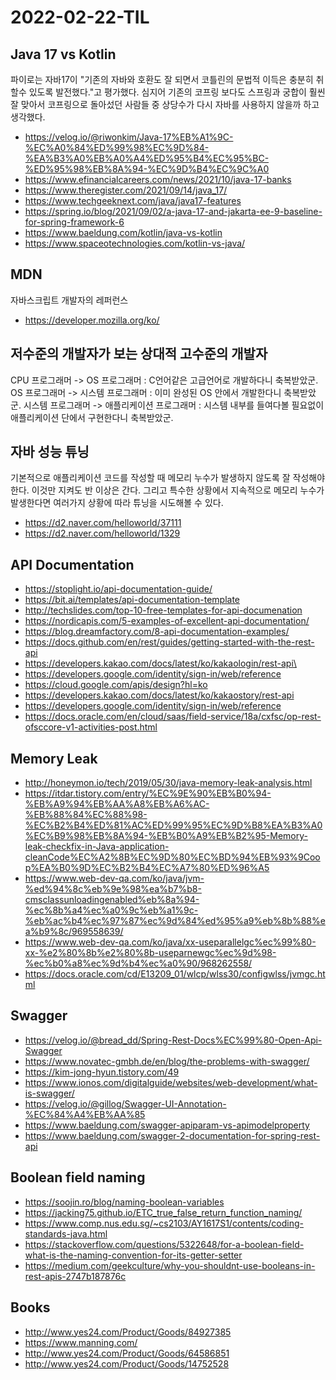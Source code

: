 # 2022-02-22-TIL

## Java 17 vs Kotlin

파이로는 자바17이 "기존의 자바와 호환도 잘 되면서 코틀린의 문법적 이득은 충분히 취할수 있도록 발전했다."고 평가했다. 심지어 기존의 코프링 보다도 스프링과 궁합이 훨씬 잘 맞아서 코프링으로 돌아섰던 사람들 중 상당수가 다시 자바를 사용하지 않을까 하고 생각했다.  

- https://velog.io/@riwonkim/Java-17%EB%A1%9C-%EC%A0%84%ED%99%98%EC%9D%84-%EA%B3%A0%EB%A0%A4%ED%95%B4%EC%95%BC-%ED%95%98%EB%8A%94-%EC%9D%B4%EC%9C%A0
- https://www.efinancialcareers.com/news/2021/10/java-17-banks
- https://www.theregister.com/2021/09/14/java_17/
- https://www.techgeeknext.com/java/java17-features
- https://spring.io/blog/2021/09/02/a-java-17-and-jakarta-ee-9-baseline-for-spring-framework-6
- https://www.baeldung.com/kotlin/java-vs-kotlin
- https://www.spaceotechnologies.com/kotlin-vs-java/

## MDN

자바스크립트 개발자의 레퍼런스

- https://developer.mozilla.org/ko/

## 저수준의 개발자가 보는 상대적 고수준의 개발자

CPU 프로그래머 -> OS 프로그래머 : C언어같은 고급언어로 개발하다니 축복받았군.
OS 프로그래머 -> 시스템 프로그래머 : 이미 완성된 OS 안에서 개발한다니 축복받았군.
시스템 프로그래머 -> 애플리케이션 프로그래머 : 시스템 내부를 들여다볼 필요없이 애플리케이션 단에서 구현한다니 축복받았군.

## 자바 성능 튜닝

기본적으로 애플리케이션 코드를 작성할 때 메모리 누수가 발생하지 않도록 잘 작성해야한다. 이것만 지켜도 반 이상은 간다. 그리고 특수한 상황에서 지속적으로 메모리 누수가 발생한다면 여러가지 상황에 따라 튜닝을 시도해볼 수 있다.

- https://d2.naver.com/helloworld/37111
- https://d2.naver.com/helloworld/1329

## API Documentation

- https://stoplight.io/api-documentation-guide/
- https://bit.ai/templates/api-documentation-template
- http://techslides.com/top-10-free-templates-for-api-documenation
- https://nordicapis.com/5-examples-of-excellent-api-documentation/
- https://blog.dreamfactory.com/8-api-documentation-examples/
- https://docs.github.com/en/rest/guides/getting-started-with-the-rest-api
- https://developers.kakao.com/docs/latest/ko/kakaologin/rest-api\
- https://developers.google.com/identity/sign-in/web/reference
- https://cloud.google.com/apis/design?hl=ko
- https://developers.kakao.com/docs/latest/ko/kakaostory/rest-api
- https://developers.google.com/identity/sign-in/web/reference
- https://docs.oracle.com/en/cloud/saas/field-service/18a/cxfsc/op-rest-ofsccore-v1-activities-post.html

## Memory Leak

- http://honeymon.io/tech/2019/05/30/java-memory-leak-analysis.html
- https://itdar.tistory.com/entry/%EC%9E%90%EB%B0%94-%EB%A9%94%EB%AA%A8%EB%A6%AC-%EB%88%84%EC%88%98-%EC%B2%B4%ED%81%AC%ED%99%95%EC%9D%B8%EA%B3%A0%EC%B9%98%EB%8A%94-%EB%B0%A9%EB%B2%95-Memory-leak-checkfix-in-Java-application-cleanCode%EC%A2%8B%EC%9D%80%EC%BD%94%EB%93%9Coop%EA%B0%9D%EC%B2%B4%EC%A7%80%ED%96%A5
- https://www.web-dev-qa.com/ko/java/jvm-%ed%94%8c%eb%9e%98%ea%b7%b8-cmsclassunloadingenabled%eb%8a%94-%ec%8b%a4%ec%a0%9c%eb%a1%9c-%eb%ac%b4%ec%97%87%ec%9d%84%ed%95%a9%eb%8b%88%ea%b9%8c/969558639/
- https://www.web-dev-qa.com/ko/java/xx-useparallelgc%ec%99%80-xx-%e2%80%8b%e2%80%8b-useparnewgc%ec%9d%98-%ec%b0%a8%ec%9d%b4%ec%a0%90/968262558/
- https://docs.oracle.com/cd/E13209_01/wlcp/wlss30/configwlss/jvmgc.html

## Swagger

- https://velog.io/@bread_dd/Spring-Rest-Docs%EC%99%80-Open-Api-Swagger
- https://www.novatec-gmbh.de/en/blog/the-problems-with-swagger/
- https://kim-jong-hyun.tistory.com/49
- https://www.ionos.com/digitalguide/websites/web-development/what-is-swagger/
- https://velog.io/@gillog/Swagger-UI-Annotation-%EC%84%A4%EB%AA%85
- https://www.baeldung.com/swagger-apiparam-vs-apimodelproperty
- https://www.baeldung.com/swagger-2-documentation-for-spring-rest-api

## Boolean field naming

- https://soojin.ro/blog/naming-boolean-variables
- https://jacking75.github.io/ETC_true_false_return_function_naming/
- https://www.comp.nus.edu.sg/~cs2103/AY1617S1/contents/coding-standards-java.html
- https://stackoverflow.com/questions/5322648/for-a-boolean-field-what-is-the-naming-convention-for-its-getter-setter
- https://medium.com/geekculture/why-you-shouldnt-use-booleans-in-rest-apis-2747b187876c

## Books

- http://www.yes24.com/Product/Goods/84927385
- https://www.manning.com/
- http://www.yes24.com/Product/Goods/64586851
- http://www.yes24.com/Product/Goods/14752528
